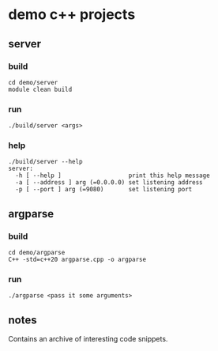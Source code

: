 # demo c++ projects

## server

### build

```
cd demo/server
module clean build
```

### run

```
./build/server <args>
```

### help

```
./build/server --help
server:
  -h [ --help ]                   print this help message
  -a [ --address ] arg (=0.0.0.0) set listening address
  -p [ --port ] arg (=9080)       set listening port
```

## argparse

### build

```
cd demo/argparse
C++ -std=c++20 argparse.cpp -o argparse
```

### run

```
./argparse <pass it some arguments>
```

## notes

Contains an archive of interesting code snippets.
